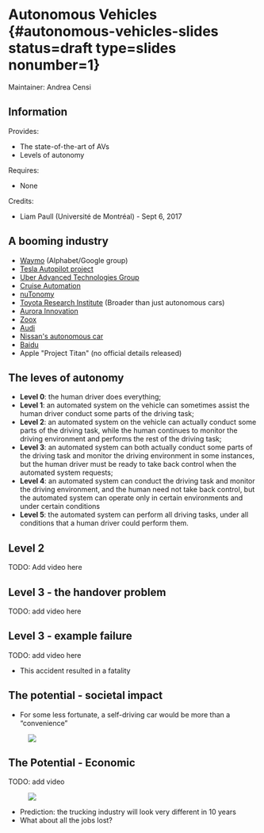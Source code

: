 # Autonomous Vehicles {#autonomous-vehicles-slides status=draft type=slides nonumber=1}

Maintainer: Andrea Censi

## Information

Provides:

* The state-of-the-art of AVs
* Levels of autonomy

Requires:

* None

Credits:

- Liam Paull (Université de Montréal) - Sept 6, 2017

## A booming industry

- [Waymo](https://waymo.com/) (Alphabet/Google group)
- [Tesla Autopilot project](https://www.tesla.com/en_CA/autopilot?redirect=no)
- [Uber Advanced Technologies Group](https://www.uber.com/info/atg/)
- [Cruise Automation](https://getcruise.com/)
- [nuTonomy](http://nutonomy.com/)
- [Toyota Research Institute](http://www.tri.global/) (Broader than just autonomous cars)
- [Aurora Innovation](https://aurora.tech/)
- [Zoox](http://zoox.com/)
- [Audi](https://techcrunch.com/2017/06/06/audi-is-the-first-to-test-autonomous-vehicles-in-new-york/)
- [Nissan's autonomous car](https://www.nissanusa.com/blog/autonomous-drive-car)
- [Baidu](http://usa.baidu.com/adu/)
- Apple "Project Titan" (no official details released)

## The leves of autonomy

-  **Level 0**: the human driver does everything;
-  **Level 1**: an automated system on the vehicle can sometimes assist the human driver conduct some parts of the driving task;
-  **Level 2**: an automated system on the vehicle can actually conduct some parts of the driving task, while the human continues to monitor the driving environment and performs the rest of the driving task;
-  **Level 3**: an automated system can both actually conduct some parts of the driving task and monitor the driving environment in some instances, but the human driver must be ready to take back control when the automated system requests;
-  **Level 4**: an automated system can conduct the driving task and monitor the driving environment, and the human need not take back control, but the automated system can operate only in certain environments and under certain conditions
-  **Level 5**: the automated system can perform all driving tasks, under all conditions that a human driver could perform them.

## Level 2

TODO: Add video here

## Level 3 - the handover problem

TODO: add video here

## Level 3 - example failure

TODO: add video here

- This accident resulted in a fatality

## The potential - societal impact

- For some less fortunate, a self-driving car would be more than a “convenience”

<figure class="stretch">
<img src="assets/blind-person.png"/>
</figure>

## The Potential - Economic

TODO: add video

<figure class="stretch">
<img src="assets/image-20180521163335599.png"/>
</figure>

- Prediction: the trucking industry will look very different in 10 years
- What about all the jobs lost?
